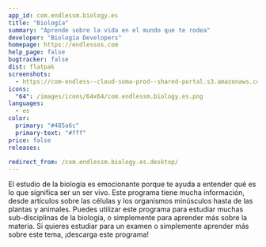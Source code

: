```yaml
---
app_id: com.endlessm.biology.es
title: "Biología"
summary: "Aprende sobre la vida en el mundo que te rodea"
developer: "Biología Developers"
homepage: https://endlessos.com
help_page: false
bugtracker: false
dist: flatpak
screenshots:
  - https://com-endless--cloud-soma-prod--shared-portal.s3.amazonaws.com/apps.244.screenshots.8b248977-8d60-42e7-8e47-86a0a0a9c2c1_20181018184993088.png
icons:
  "64": /images/icons/64x64/com.endlessm.biology.es.png
languages:
  - es
color:
  primary: "#485a6c"
  primary-text: "#fff"
price: false
releases:

redirect_from: /com.endlessm.biology.es.desktop/
---
```


<p>El estudio de la biología es emocionante porque te ayuda a entender qué es lo que significa ser un ser vivo. Este programa tiene mucha información, desde artículos sobre las células y los organismos minúsculos hasta de las plantas y animales. Puedes utilizar este programa para estudiar muchas sub-disciplinas de la biología, o simplemente para aprender más sobre la materia. Si quieres estudiar para un examen o simplemente aprender más sobre este tema, ¡descarga este programa!</p>